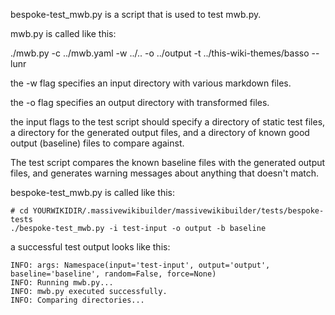 bespoke-test_mwb.py is a script that is used to test mwb.py.

mwb.py is called like this:

./mwb.py -c ../mwb.yaml -w ../.. -o ../output -t ../this-wiki-themes/basso --lunr

the -w flag specifies an input directory with various markdown files.

the -o flag specifies an output directory with transformed files.

the input flags to the test script should specify a directory of static test files, a directory for the generated output files, and a directory of known good output (baseline) files to compare against.

The test script compares the known baseline files with the generated output files, and generates warning messages about anything that doesn't match.

bespoke-test_mwb.py is called like this:

```shell
# cd YOURWIKIDIR/.massivewikibuilder/massivewikibuilder/tests/bespoke-tests
./bespoke-test_mwb.py -i test-input -o output -b baseline
```

a successful test output looks like this:

```shell
INFO: args: Namespace(input='test-input', output='output', baseline='baseline', random=False, force=None)
INFO: Running mwb.py...
INFO: mwb.py executed successfully.
INFO: Comparing directories...
```
